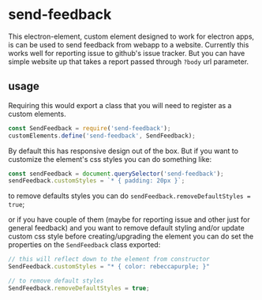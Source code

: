 # send-feedback

This electron-element, custom element designed to work for electron apps, 
is can be used to send feedback from webapp to a website.
Currently this works well for reporting issue to github's issue tracker.
But you can have simple website up that takes a report passed through `?body` url parameter.

## usage

Requiring this would export a class that you will need to register as a custom elements.
```javascript
const SendFeedback = require('send-feedback');
customElements.define('send-feedback', SendFeedback);
```

By default this has responsive design out of the box. But if you want to customize the
element's css styles you can do something like:
```javascript
const sendFeedback = document.querySelector('send-feedback');
sendFeedback.customStyles = `* { padding: 20px }`;
```

to remove defaults styles you can do `sendFeedback.removeDefaultStyles = true`;

or if you have couple of them (maybe for reporting issue and other just for general feedback)
and you want to remove default styling and/or update custom css style before creating/upgrading
the element you can do set the properties on the `SendFeedback` class exported:
```javascript
// this will reflect down to the element from constructor
SendFeedback.customStyles = "* { color: rebeccapurple; }"

// to remove default styles
SendFeedback.removeDefaultStyles = true;
```
